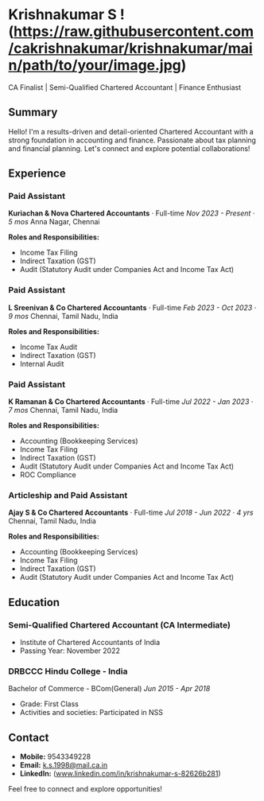 # Krishnakumar S !(https://raw.githubusercontent.com/cakrishnakumar/krishnakumar/main/path/to/your/image.jpg)


CA Finalist | Semi-Qualified Chartered Accountant | Finance Enthusiast

## Summary
Hello! I'm a results-driven and detail-oriented Chartered Accountant with a strong foundation in accounting and finance. Passionate about tax planning and financial planning. Let's connect and explore potential collaborations!

## Experience

### Paid Assistant
**Kuriachan & Nova Chartered Accountants** · Full-time
*Nov 2023 - Present* · *5 mos*
Anna Nagar, Chennai

**Roles and Responsibilities:**
- Income Tax Filing
- Indirect Taxation (GST)
- Audit (Statutory Audit under Companies Act and Income Tax Act)

### Paid Assistant
**L Sreenivan & Co Chartered Accountants** · Full-time
*Feb 2023 - Oct 2023* · *9 mos*
Chennai, Tamil Nadu, India

**Roles and Responsibilities:**
- Income Tax Audit
- Indirect Taxation (GST)
- Internal Audit

### Paid Assistant
**K Ramanan & Co Chartered Accountants** · Full-time
*Jul 2022 - Jan 2023* · *7 mos*
Chennai, Tamil Nadu, India

**Roles and Responsibilities:**
- Accounting (Bookkeeping Services)
- Income Tax Filing
- Indirect Taxation (GST)
- Audit (Statutory Audit under Companies Act and Income Tax Act)
- ROC Compliance
  
### Articleship and Paid Assistant
**Ajay S & Co Chartered Accountants** · Full-time
*Jul 2018 - Jun 2022* · *4 yrs*
Chennai, Tamil Nadu, India

**Roles and Responsibilities:**
- Accounting (Bookkeeping Services)
- Income Tax Filing
- Indirect Taxation (GST)
- Audit (Statutory Audit under Companies Act and Income Tax Act)

## Education
### Semi-Qualified Chartered Accountant (CA Intermediate)
  - Institute of Chartered Accountants of India
  - Passing Year: November 2022

### DRBCCC Hindu College - India
  Bachelor of Commerce - BCom(General)
  *Jun 2015 - Apr 2018*
  - Grade: First Class
  - Activities and societies: Participated in NSS

## Contact
- **Mobile:** 9543349228
- **Email:** k.s.1998@mail.ca.in
- **LinkedIn:** (www.linkedin.com/in/krishnakumar-s-82626b281)

Feel free to connect and explore opportunities!
